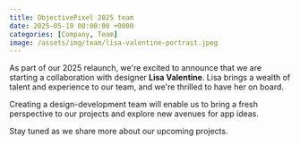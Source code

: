 ```yaml
---
title: ObjectivePixel 2025 team
date: 2025-05-10 00:00:00 +0000
categories: [Company, Team]
image: /assets/img/team/lisa-valentine-portrait.jpeg
---
```


As part of our 2025 relaunch, we're excited to announce that we are starting a collaboration with designer **Lisa Valentine**.  Lisa brings a wealth of talent and experience to our team, and we're thrilled to have her on board.

Creating a design-development team will enable us to bring a fresh perspective to our projects and explore new avenues for app ideas.

Stay tuned as we share more about our upcoming projects.
